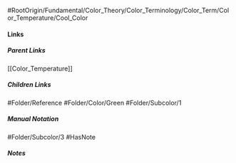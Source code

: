 #RootOrigin/Fundamental/Color_Theory/Color_Terminology/Color_Term/Color_Temperature/Cool_Color
#### Links
##### Parent Links
[[Color_Temperature]]
##### Children Links
#Folder/Reference
#Folder/Color/Green
#Folder/Subcolor/1
##### Manual Notation
#Folder/Subcolor/3
#HasNote
##### Notes